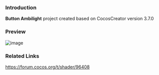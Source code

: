 ### Introduction
**Button Ambilight** project created based on CocosCreator version 3.7.0

### Preview
![image](../../../gif/202202/2022022431.gif)

### Related Links
https://forum.cocos.org/t/shader/96408